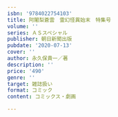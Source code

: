 ```yaml
---
isbn: '9784022754103'
title: 阿闍梨蒼雲　霊幻怪異始末　特集号
volume: ''
series: ＡＳスペシャル
publisher: 朝日新聞出版
pubdate: '2020-07-13'
cover: ''
author: 永久保貴一／著
description: ''
price: '490'
genre: ''
target: 雑誌扱い
format: コミック
content: コミックス・劇画

---
```

